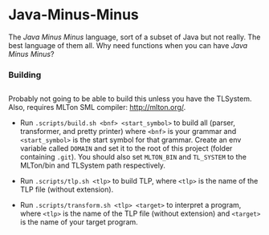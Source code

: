 # Java-Minus-Minus

The *Java Minus Minus* language, sort of a subset of Java but not really. The best language of them all. Why need functions when you can have *Java Minus Minus*?

### Building
##

Probably not going to be able to build this unless you have the TLSystem.
Also, requires MLTon SML compiler: http://mlton.org/. 

  - Run `.scripts/build.sh <bnf> <start_symbol>` to build all (parser, transformer, and pretty printer) where `<bnf>` is your grammar and `<start_symbol>` is the start symbol for that grammar. 
 Create an env variable called `DOMAIN` and set it to the root of this project (folder containing `.git`). You should also set `MLTON_BIN` and `TL_SYSTEM` to the MLTon/bin and TLSystem path respectively.

  - Run `.scripts/tlp.sh <tlp>` to build TLP, where `<tlp>` is the name of the TLP file (without extension).

  - Run `.scripts/transform.sh <tlp> <target>` to interpret a program, where `<tlp>` is the name of the TLP file (without extension) and `<target>` is the name of your target program.
